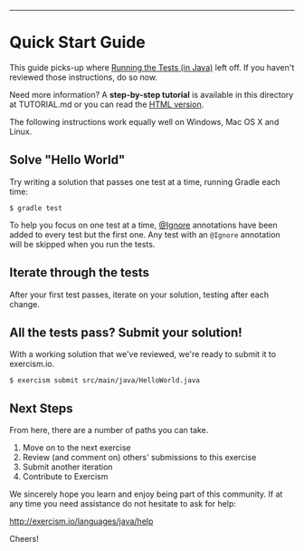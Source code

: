 ----
# Quick Start Guide

This guide picks-up where [Running the Tests (in Java)](http://exercism.io/languages/java/tests)
left off.  If you haven't reviewed those instructions, do so now.

Need more information?  A **step-by-step tutorial** is available in this directory at TUTORIAL.md or you can read 
the [HTML version](https://github.com/exercism/java/blob/master/exercises/hello-world/TUTORIAL.md).

The following instructions work equally well on Windows, Mac OS X and Linux.

## Solve "Hello World"

Try writing a solution that passes one test at a time, running Gradle each time:


```
$ gradle test
```

To help you focus on one test at a time, [@Ignore](http://junit.sourceforge.net/javadoc/org/junit/Ignore.html)
annotations have been added to every test but the first one. Any test with an `@Ignore` annotation will be skipped
when you run the tests.

## Iterate through the tests

After your first test passes, iterate on your solution, testing after each change.

## All the tests pass?  Submit your solution!

With a working solution that we've reviewed, we're ready to submit it to
exercism.io.

```
$ exercism submit src/main/java/HelloWorld.java
```

## Next Steps

From here, there are a number of paths you can take.

1. Move on to the next exercise
2. Review (and comment on) others' submissions to this exercise
3. Submit another iteration
4. Contribute to Exercism


We sincerely hope you learn and enjoy being part of this community.  If at any time you need assistance
do not hesitate to ask for help:

http://exercism.io/languages/java/help

Cheers!
